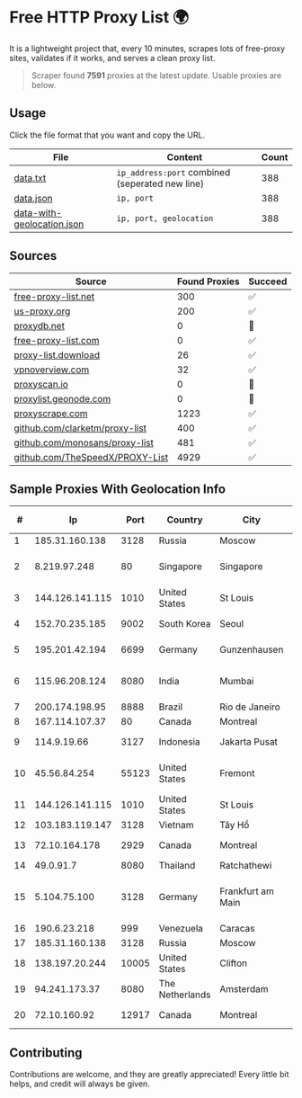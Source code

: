 
# Free HTTP Proxy List 🌍

It is a lightweight project that, every 10 minutes, scrapes lots of free-proxy sites, validates if it works, and serves a clean proxy list.


> Scraper found **7591** proxies at the latest update. Usable proxies are below.

## Usage

Click the file format that you want and copy the URL.


|File|Content|Count|
|----|-------|-----|
|[data.txt](https://raw.githubusercontent.com/themiralay/Proxy-List-World/master/data.txt)|`ip_address:port` combined (seperated new line)|388|
|[data.json](https://raw.githubusercontent.com/themiralay/Proxy-List-World/master/data.json)|`ip, port`|388|
|[data-with-geolocation.json](https://raw.githubusercontent.com/themiralay/Proxy-List-World/master/data-with-geolocation.json)|`ip, port, geolocation`|388|

## Sources

|Source|Found Proxies|Succeed|
|------|-------------|-------|
|[free-proxy-list.net](https://free-proxy-list.net)|300|✅|
|[us-proxy.org](https://www.us-proxy.org)|200|✅|
|[proxydb.net](http://proxydb.net)|0|🚫|
|[free-proxy-list.com](https://free-proxy-list.com/?page=&port=&type%5B%5D=http&type%5B%5D=https&up_time=0&search=Search)|0|✅|
|[proxy-list.download](https://www.proxy-list.download/HTTP)|26|✅|
|[vpnoverview.com](https://vpnoverview.com/privacy/anonymous-browsing/free-proxy-servers)|32|✅|
|[proxyscan.io](https://www.proxyscan.io)|0|🚫|
|[proxylist.geonode.com](https://proxylist.geonode.com/api/proxy-list?limit=300&page=1&sort_by=lastChecked&sort_type=desc&protocols=http,https)|0|🚫|
|[proxyscrape.com](https://api.proxyscrape.com/v2/?request=displayproxies&protocol=http&timeout=10000&country=all&ssl=all&anonymity=all)|1223|✅|
|[github.com/clarketm/proxy-list](https://raw.githubusercontent.com/clarketm/proxy-list/master/proxy-list-raw.txt)|400|✅|
|[github.com/monosans/proxy-list](https://raw.githubusercontent.com/monosans/proxy-list/main/proxies/http.txt)|481|✅|
|[github.com/TheSpeedX/PROXY-List](https://raw.githubusercontent.com/TheSpeedX/PROXY-List/master/http.txt)|4929|✅|


## Sample Proxies With Geolocation Info

|#|Ip|Port|Country|City|Internet Service Provider|
|-|--|----|-------|----|-------------------------|
|1|185.31.160.138|3128|Russia|Moscow|SPACENET|
|2|8.219.97.248|80|Singapore|Singapore|Alibaba (US) Technology Co., Ltd.|
|3|144.126.141.115|1010|United States|St Louis|Nubes, LLC|
|4|152.70.235.185|9002|South Korea|Seoul|Oracle Corporation|
|5|195.201.42.194|6699|Germany|Gunzenhausen|Hetzner Online GmbH|
|6|115.96.208.124|8080|India|Mumbai|Hathway IP over Cable Internet Access|
|7|200.174.198.95|8888|Brazil|Rio de Janeiro|Claro S.A|
|8|167.114.107.37|80|Canada|Montreal|OVH SAS|
|9|114.9.19.66|3127|Indonesia|Jakarta Pusat|PT. INDOSAT Tbk|
|10|45.56.84.254|55123|United States|Fremont|Akamai Technologies, Inc.|
|11|144.126.141.115|1010|United States|St Louis|Nubes, LLC|
|12|103.183.119.147|3128|Vietnam|Tây Hồ|MYCLOUD|
|13|72.10.164.178|2929|Canada|Montreal|GloboTech Communications|
|14|49.0.91.7|8080|Thailand|Ratchathewi|AIS-Fibre|
|15|5.104.75.100|3128|Germany|Frankfurt am Main|International Hosting Company Limited|
|16|190.6.23.218|999|Venezuela|Caracas|Net Uno|
|17|185.31.160.138|3128|Russia|Moscow|SPACENET|
|18|138.197.20.244|10005|United States|Clifton|DigitalOcean, LLC|
|19|94.241.173.37|8080|The Netherlands|Amsterdam|TimeWeb Ltd.|
|20|72.10.160.92|12917|Canada|Montreal|GloboTech Communications|



## Contributing

Contributions are welcome, and they are greatly appreciated! Every
little bit helps, and credit will always be given.

